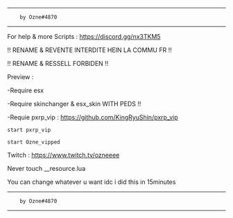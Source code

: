 ------------------------------------------------
		by Ozne#4870
------------------------------------------------

For help & more Scripts : https://discord.gg/nx3TKM5

!! RENAME & REVENTE INTERDITE HEIN LA COMMU FR !!

!! RENAME & RESSELL FORBIDEN !!

Preview :

-Require esx 

-Require skinchanger & esx_skin WITH PEDS !!

-Requie pxrp_vip : https://github.com/KingRyuShin/pxrp_vip

``start pxrp_vip``

``start Ozne_vipped``

Twitch : https://www.twitch.tv/ozneeee

Never touch __resource.lua

You can change whatever u want idc i did this in 15minutes

------------------------------------------------
		by Ozne#4870
------------------------------------------------
